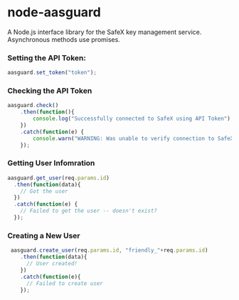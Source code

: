 node-aasguard
=============

A Node.js interface library for the SafeX key management service.  Asynchronous methods use promises.

### Setting the API Token:

```javascript
aasguard.set_token("token");
```

### Checking the API Token

```javascript
aasguard.check()
    .then(function(){
        console.log("Successfully connected to SafeX using API Token")
    })
    .catch(function(e) {
        console.warn("WARNING: Was unable to verify connection to SafeX using the API Token")
    });
```

### Getting User Infomration

```javascript
aasguard.get_user(req.params.id)
  .then(function(data){
    // Got the user
  })
  .catch(function(e) {
    // Failed to get the user -- doesn't exist?
  });
```

### Creating a New User
 
```javascript
 aasguard.create_user(req.params.id, "friendly_"+req.params.id)
    .then(function(data){
      // User created!
    })
    .catch(function(e){
      // Failed to create user
    });
```
